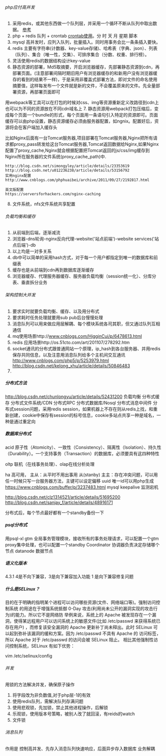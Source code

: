 ###### php应付高并发
1. 采用redis，或其他东西做一个队列层，并采用一个循环不断从队列中取出数据。
[参考](http://blog.csdn.net/lz0426001/article/details/51441771)
2. php + redis 队列 + crontab
[crontab使用](http://blog.csdn.net/leafgw/article/details/50800153)。分 时 天 月 星期 脚本
3. mysql 高并发时，应列入队列，批量插入。同时用事务会比一条条插入要快。
4. redis 主要有字符串(计数器、key-value存储)、哈希表（字典、json）、列表（队列）、集合（唯一性，交集）、可排序集合（分数、权重、排行榜）。
5. 灵活使用redis的数据结构设计key-value
6. 静态资源的部署，Md5取摘要，开启浏览器缓存，先部署静态资源到cdn，再部署页面。(注意部署间隔时期旧用户有浏览器缓存的和新用户没有浏览器缓存的看到的结果不一样)，于是采用非覆盖式部署方法，即对文件的命名使用摘要值，这样每发布一个文件就是新的文件，不会覆盖原来的文件。先全量部署资源，再部署页面即可

用webpack等工具可以在打包的时候对css、img等资源重新定义改路径到cdn上
也可以为不同的资源放在不同cdn域名上
7. 静态资源用webpack打包压缩后，变成每个页面一个bundle的形式，每个页面用一条语句引入特定的资源即可。页面缓存可以由php设置，静态资源缓存必须由服务器配置，如ngnix。配置好后，资源将会在客户端加入缓存头

比如Nginx后面有一台Tomcat服务器,项目部署在Tomcat服务器,Nginx把所有请求都proxy_pass转发给这台Tomcat服务器,Tomcat返回数据给Nginx,如果Nginx配置了proxy_cache,Nginx就会根据配置把Tomcat返回的js/css/img缓存到Nginx所在服务器的文件系统(proxy_cache_path)中.
```
http://blog.csdn.net/simongyley/article/details/23353619
http://blog.csdn.net/u012236238/article/details/53156792
实用nginx配置
http://www.cnblogs.com/phphuaibei/archive/2011/09/27/2192817.html

英文版配置
https://serversforhackers.com/nginx-caching
```
8. 文件系统，nfs文件系统共享配置

###### 负载均衡和缓存
1. 从前端到后端，逐渐减流
2. 浏览器-dns轮询-nginx反向代理-website('站点前端')-website services('站点后端')-db
3. 以上均是一对多关系
4. db中可以简单的采用hash方式，对于每一个用户都指定到唯一的数据库和前缀表
5. 缓存也是从前端到cdn再到数据库逐渐缓存
6. 浏览器缓存、代理服务器缓存、服务器负载均衡（session统一化）、分库分表、垂直拆分业务


###### 架构控制大并发
1. 要求实时就要负载均衡、缓存、以及用分布式
2. 要求耗时任务处理就要用sub pub后台慢慢处理
3. 消息队列可以用来做应用层解耦、每个模块系统各司其职，但又通过队列互相通信
4. mq使用场景http://www.cnblogs.com/HigginCui/p/6478613.html
5. redis 应用场景http://os.51cto.com/art/201107/278292.htm
6. socket通讯的分布式跟普通网站一个原理，ip_hash到各台服务器、并用redis保存共同信息，以及注意用消息队列给多个主机间交互通讯
http://www.cnblogs.com/php5/p/5253979.html
http://blog.csdn.net/kelong_xhu/article/details/50846483
7. 

##### 分布式方法
http://blog.csdn.net/chunlongyu/article/details/52431200
负载均衡
分布式缓存
分布式文件系统/CDN
分布式RPC
分布式数据库/Nosql
分布式消息中间件
分布式session问题，采用redis session，如果机器上不存在则从redis上找，和重新创建，cookie中保存有session的标号信息，cookie多站点共享一种是域名，一种是通过重定向

##### 数据库分布式
acid 原子性（Atomicity）、一致性（Consistency）、隔离性（Isolation）、持久性（Durability）。一个支持事务（Transaction）的数据库，必须要具有这四种特性

oltp 联机（在线事务处理）、olap在线分析处理


ha 高可用，
主从：从平时不用出事用 从(stanby)
主主：存在冲突问题，可以用任一时候只写一台服务器方法，主键可以设定偏移
 uuid 唯一id可以用php生成 https://www.cnblogs.com/buffer/p/3237483.html
 mysql keepalive 监测宕机

 http://blog.csdn.net/clz1314521/article/details/51695200
 http://blog.csdn.net/sanjay_f/article/details/48916171

 分布式后，每个节点最好都有一个standby备份一下

##### psql分布式
用psql-xl
gtm 全局事务管理模块，接收所有的事务处理请求，可以配置一个gtm proxy集中处理，也可以配置一个standby
Coordinator 协调器负责决定存储哪个节点
datanode 数据节点



##### 语义化版本
4.3.1 4是不向下兼容，3是向下兼容加入功能 1 是向下兼容修复问题


##### 什么是SELinux？
目的在于明确的指明某个进程可以访问哪些资源(文件、网络端口等)。强制访问控制系统 的用途在于增强系统抵御 0-Day 攻击(利用尚未公开的漏洞实现的攻击行为)的能力。所以它不是网络防
举例来说，系统上的 Apache 被发现存在一个漏洞，使得某远程用户可以访问系统上的敏感文件(比如 /etc/passwd 来获得系统已存在用户) ，而修复该安全漏洞的 Apache 更新补丁尚未释出。此时 SELinux 可以起到弥补该漏洞的缓和方案。因为 /etc/passwd 不具有 Apache 的 访问标签，所以 Apache 对于 /etc/passwd 的访问会被 SELinux 阻止。 相比其他强制性访问控制系统，SELinux 有如下优势：

vim /etc/selinux/config


###### 并发
用锁的方法解决并发，确保原子操作
1. 将字段改为非负数值,对于php层-1的有效
2. 使用redis队列，需解决队列存满问题
3. 使用悲观锁，先加锁，禁止其他进程操作，后解锁
4. 乐观锁，使用版本号策略，被别人改了就回滚，有reids的watch
5. 文件锁

###### 消息队列
作用是 控制高并发、先存入消息队列快速响应，后面异步存入数据库
业务解耦
